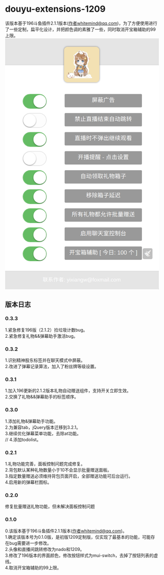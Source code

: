 # douyu-extensions-1209

该版本基于196斗鱼插件2.1.1版本(作者whitemind@qq.com)，为了方便使用进行了一些定制，扁平化设计，并把颜色调的素雅了一些，同时取消开宝箱辅助的99上限。  
![image](https://github.com/wyixiang/douyu-extensions-1209/blob/master/pic/UI.png)

## 版本日志

### 0.3.3
1.紧急修复196版（2.1.2）捡垃圾计数bug。  
2.紧急修复礼物&&弹幕助手激活bug。  

### 0.3.2
1.识别精神股东标签并在聊天模式中屏蔽。  
2.改进了弹幕记录算法，加入了粉丝牌等级设置。  

### 0.3.1
1.加入196更新的2.1.2版本礼物自动赠送组件，支持开关立即生效。  
2.交换了礼物&&弹幕助手的标签顺序。  

### 0.3.0
1.添加礼物&弹幕助手功能。  
2.为兼容tab，jQuery版本迁移到3.2.1。  
3.继续优化弹幕菜单功能，去除at功能。  
// 4.添加todolist。  

### 0.2.1
1.礼物功能完善，面板控制问题完成修复。  
2.背包默认某种礼物数量小于10不会显示批量赠送面板。  
3.指定数量赠送必须维持背包页面开启，全部赠送功能可后台运行。  
4.启用新的弹幕栏图标。  

### 0.2.0
修复批量赠送礼物功能，但未解决面板控制问题

### 0.1.0

0.该版本基于196斗鱼插件2.1.1版本(作者whitemind@qq.com)。  
1.确定该版本号为0.1.0版，是初版1209定制版，仅实现了最基本的功能，可能存在bug需要进一步修改。  
2.头像和直播间跳转修改为nado和1209。  
3.修改了196版本的界面颜色，修改按钮样式为mui-switch，去掉了按钮列表的虚线。  
4.取消开宝箱辅助的99上限。
